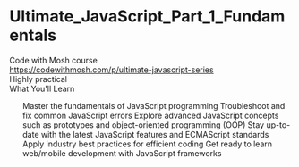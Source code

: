 # Ultimate_JavaScript_Part_1_Fundamentals <br>
Code with Mosh course <br>
https://codewithmosh.com/p/ultimate-javascript-series <br>
Highly practical <br>
What You'll Learn <br>
<ul>
Master the fundamentals of JavaScript programming
Troubleshoot and fix common JavaScript errors
Explore advanced JavaScript concepts such as prototypes and object-oriented programming (OOP)
Stay up-to-date with the latest JavaScript features and ECMAScript standards
Apply industry best practices for efficient coding
Get ready to learn web/mobile development with JavaScript frameworks
</ul>


